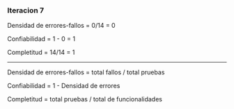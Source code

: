 ### Iteracion 7

Densidad de errores-fallos = 0/14 = 0 

Confiabilidad = 1 - 0 = 1

Completitud = 14/14 = 1

_________

Densidad de errores-fallos = total fallos / total pruebas 

Confiabilidad = 1 - Densidad de errores

Completitud = total pruebas / total de funcionalidades
